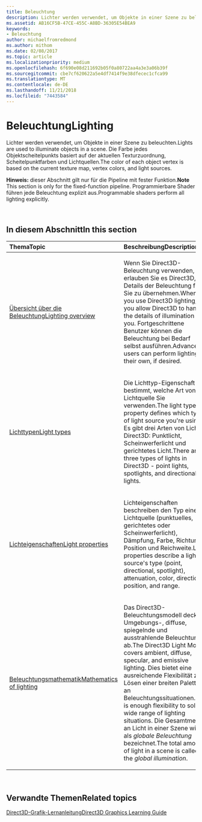 ```yaml
---
title: Beleuchtung
description: Lichter werden verwendet, um Objekte in einer Szene zu beleuchten. Die Farbe eines Objekt-Vertex basiert auf der aktuellen Texturmap, Vertexfarben und Lichtquellen.
ms.assetid: AB16CF5B-47CE-455C-A8BD-36305E54BEA9
keywords:
- Beleuchtung
author: michaelfromredmond
ms.author: mithom
ms.date: 02/08/2017
ms.topic: article
ms.localizationpriority: medium
ms.openlocfilehash: 6f690e08d211692b05f0a80722aa4a3e3a06b39f
ms.sourcegitcommit: cbe7cf620622a5e4df7414f9e38dfecec1cfca99
ms.translationtype: MT
ms.contentlocale: de-DE
ms.lasthandoff: 11/21/2018
ms.locfileid: "7443584"
---
```

# <a name="lighting"></a><span data-ttu-id="1d203-105">Beleuchtung</span><span class="sxs-lookup"><span data-stu-id="1d203-105">Lighting</span></span>


<span data-ttu-id="1d203-106">Lichter werden verwendet, um Objekte in einer Szene zu beleuchten.</span><span class="sxs-lookup"><span data-stu-id="1d203-106">Lights are used to illuminate objects in a scene.</span></span> <span data-ttu-id="1d203-107">Die Farbe jedes Objektscheitelpunkts basiert auf der aktuellen Texturzuordnung, Scheitelpunktfarben und Lichtquellen.</span><span class="sxs-lookup"><span data-stu-id="1d203-107">The color of each object vertex is based on the current texture map, vertex colors, and light sources.</span></span>

<span data-ttu-id="1d203-108">**Hinweis:**  dieser Abschnitt gilt nur für die Pipeline mit fester Funktion.</span><span class="sxs-lookup"><span data-stu-id="1d203-108">**Note** This section is only for the fixed-function pipeline.</span></span> <span data-ttu-id="1d203-109">Programmierbare Shader führen jede Beleuchtung explizit aus.</span><span class="sxs-lookup"><span data-stu-id="1d203-109">Programmable shaders perform all lighting explicitly.</span></span>

 

## <a name="span-idin-this-sectionspanin-this-section"></a><span data-ttu-id="1d203-110"><span id="in-this-section"></span>In diesem Abschnitt</span><span class="sxs-lookup"><span data-stu-id="1d203-110"><span id="in-this-section"></span>In this section</span></span>


<table>
<colgroup>
<col width="50%" />
<col width="50%" />
</colgroup>
<thead>
<tr class="header">
<th align="left"><span data-ttu-id="1d203-111">Thema</span><span class="sxs-lookup"><span data-stu-id="1d203-111">Topic</span></span></th>
<th align="left"><span data-ttu-id="1d203-112">Beschreibung</span><span class="sxs-lookup"><span data-stu-id="1d203-112">Description</span></span></th>
</tr>
</thead>
<tbody>
<tr class="odd">
<td align="left"><p><a href="lighting-overview.md"><span data-ttu-id="1d203-113">Übersicht über die Beleuchtung</span><span class="sxs-lookup"><span data-stu-id="1d203-113">Lighting overview</span></span></a></p></td>
<td align="left"><p><span data-ttu-id="1d203-114">Wenn Sie Direct3D-Beleuchtung verwenden, erlauben Sie es Direct3D, die Details der Beleuchtung für Sie zu übernehmen.</span><span class="sxs-lookup"><span data-stu-id="1d203-114">When you use Direct3D lighting, you allow Direct3D to handle the details of illumination for you.</span></span> <span data-ttu-id="1d203-115">Fortgeschrittene Benutzer können die Beleuchtung bei Bedarf selbst ausführen.</span><span class="sxs-lookup"><span data-stu-id="1d203-115">Advanced users can perform lighting on their own, if desired.</span></span></p></td>
</tr>
<tr class="even">
<td align="left"><p><a href="light-types.md"><span data-ttu-id="1d203-116">Lichttypen</span><span class="sxs-lookup"><span data-stu-id="1d203-116">Light types</span></span></a></p></td>
<td align="left"><p><span data-ttu-id="1d203-117">Die Lichttyp-Eigenschaft bestimmt, welche Art von Lichtquelle Sie verwenden.</span><span class="sxs-lookup"><span data-stu-id="1d203-117">The light type property defines which type of light source you're using.</span></span> <span data-ttu-id="1d203-118">Es gibt drei Arten von Licht in Direct3D: Punktlicht, Scheinwerferlicht und gerichtetes Licht.</span><span class="sxs-lookup"><span data-stu-id="1d203-118">There are three types of lights in Direct3D - point lights, spotlights, and directional lights.</span></span></p></td>
</tr>
<tr class="odd">
<td align="left"><p><a href="light-properties.md"><span data-ttu-id="1d203-119">Lichteigenschaften</span><span class="sxs-lookup"><span data-stu-id="1d203-119">Light properties</span></span></a></p></td>
<td align="left"><p><span data-ttu-id="1d203-120">Lichteigenschaften beschreiben den Typ einer Lichtquelle (punktuelles, gerichtetes oder Scheinwerferlicht), Dämpfung, Farbe, Richtung, Position und Reichweite.</span><span class="sxs-lookup"><span data-stu-id="1d203-120">Light properties describe a light source's type (point, directional, spotlight), attenuation, color, direction, position, and range.</span></span></p></td>
</tr>
<tr class="even">
<td align="left"><p><a href="mathematics-of-lighting.md"><span data-ttu-id="1d203-121">Beleuchtungsmathematik</span><span class="sxs-lookup"><span data-stu-id="1d203-121">Mathematics of lighting</span></span></a></p></td>
<td align="left"><p><span data-ttu-id="1d203-122">Das Direct3D-Beleuchtungsmodell deckt Umgebungs-, diffuse, spiegelnde und ausstrahlende Beleuchtung ab.</span><span class="sxs-lookup"><span data-stu-id="1d203-122">The Direct3D Light Model covers ambient, diffuse, specular, and emissive lighting.</span></span> <span data-ttu-id="1d203-123">Dies bietet eine ausreichende Flexibilität zum Lösen einer breiten Palette an Beleuchtungssituationen.</span><span class="sxs-lookup"><span data-stu-id="1d203-123">This is enough flexibility to solve a wide range of lighting situations.</span></span> <span data-ttu-id="1d203-124">Die Gesamtmenge an Licht in einer Szene wird als <em>globale Beleuchtung</em> bezeichnet.</span><span class="sxs-lookup"><span data-stu-id="1d203-124">The total amount of light in a scene is called the <em>global illumination</em>.</span></span></p></td>
</tr>
</tbody>
</table>

 

## <a name="span-idrelated-topicsspanrelated-topics"></a><span data-ttu-id="1d203-125"><span id="related-topics"></span>Verwandte Themen</span><span class="sxs-lookup"><span data-stu-id="1d203-125"><span id="related-topics"></span>Related topics</span></span>


[<span data-ttu-id="1d203-126">Direct3D-Grafik-Lernanleitung</span><span class="sxs-lookup"><span data-stu-id="1d203-126">Direct3D Graphics Learning Guide</span></span>](index.md)

 

 




